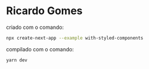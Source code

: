 # Ricardo Gomes

criado com o comando:
```bash
npx create-next-app --example with-styled-components
```

compilado com o comando:
```bash
yarn dev
```
